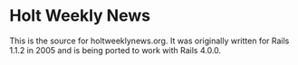 Holt Weekly News
=======
This is the source for holtweeklynews.org. It was originally written for
Rails 1.1.2 in 2005 and is being ported to work with Rails 4.0.0.
